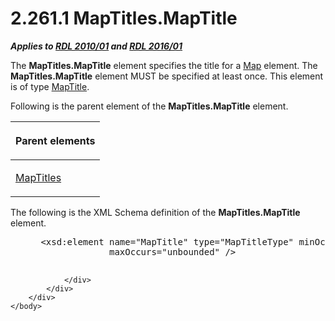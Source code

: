 <html dir="LTR" xmlns:mshelp="http://msdn.microsoft.com/mshelp" xmlns:ddue="http://ddue.schemas.microsoft.com/authoring/2003/5" xmlns:xlink="http://www.w3.org/1999/xlink" xmlns:tool="http://www.microsoft.com/tooltip">
    <head>
        <meta http-equiv="Content-Type" content="text/html; CHARSET=utf-8"></meta>
        <meta name="save" content="history"></meta>
        <title>2.261.1 MapTitles.MapTitle</title>
        <xml>
            <mshelp:toctitle title="2.261.1 MapTitles.MapTitle"></mshelp:toctitle>
            <mshelp:rltitle title="[MS-RDL]: MapTitles.MapTitle"></mshelp:rltitle>
            <mshelp:keyword index="A" term="6a6e8851-ca85-470d-8f00-fe867aa49fc8"></mshelp:keyword>
            <mshelp:attr name="DCSext.ContentType" value="open specification"></mshelp:attr>
            <mshelp:attr name="AssetID" value="6a6e8851-ca85-470d-8f00-fe867aa49fc8"></mshelp:attr>
            <mshelp:attr name="TopicType" value="kbRef"></mshelp:attr>
            <mshelp:attr name="DCSext.Title" value="[MS-RDL]: MapTitles.MapTitle" />
        </xml>
    </head>
    <body>
        <div id="header">
            <h1 class="heading">2.261.1 MapTitles.MapTitle</h1>
        </div>
        <div id="mainSection">
            <div id="mainBody">
                <div id="allHistory" class="saveHistory"></div>
                <div id="sectionSection0" class="section" name="collapseableSection">
                    

<p><b><i>Applies to </i></b><a href="3428e690-a348-4ec7-8a6a-8efb42d2cdee.htm"><b><i>RDL 2010/01</i></b></a><b><i>
and </i></b><a href="52ce3983-2bfc-4e72-9359-42aaf5fe4509.htm"><b><i>RDL 2016/01</i></b></a></p>

<p>The <b>MapTitles.MapTitle</b> element specifies the title
for a <a href="fd166dd8-6772-4507-b3f6-50a2b7cfd6ac.htm">Map</a> element. The <b>MapTitles.MapTitle</b>
element MUST be specified at least once. This element is of type <a href="9b8a7ec3-44b5-46d8-bdca-cb99308fa1f9.htm">MapTitle</a>.</p>

<p>Following is the parent element of the <b>MapTitles.MapTitle</b>
element.</p>

<table>
 <thead>
  <tr>
   <th>
   <p>Parent elements</p>
   </th>
  </tr>
 </thead>
 <tr>
  <td>
  <p><a href="97f5272b-2e30-4434-bb6d-0e791dd487d6.htm">MapTitles</a></p>
  </td>
 </tr>
</table>

<p>The following is the XML Schema definition of the <b>MapTitles.MapTitle</b>
element.</p>

<dl>
<dd>
<div><pre> &lt;xsd:element name=&quot;MapTitle&quot; type=&quot;MapTitleType&quot; minOccurs=&quot;1&quot; 
              maxOccurs=&quot;unbounded&quot; /&gt;
  
</pre></div>
</dd></dl>


                </div>
            </div>
        </div>
    </body>
</html>